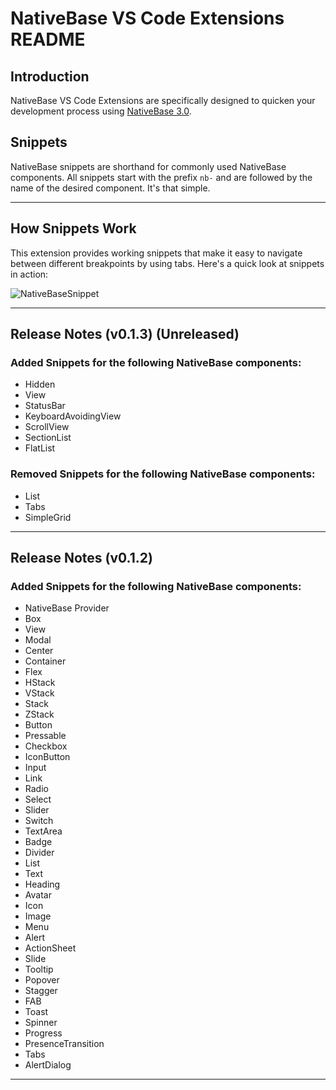 # NativeBase VS Code Extensions README

## Introduction

NativeBase VS Code Extensions are specifically designed to quicken your development process using [NativeBase 3.0](https://alpha.nativebase.io/?utm_source=RnD&utm_medium=Snippet_README&utm_campaign=NativeBase_3).

## Snippets

NativeBase snippets are shorthand for commonly used NativeBase components. All snippets start with the prefix `nb-` and are followed by the name of the desired component. It's that simple.

---

## How Snippets Work

This extension provides working snippets that make it easy to navigate between different breakpoints by using tabs. Here's a quick look at snippets in action:

![NativeBaseSnippet](./images/NativeBaseSnippet.gif)

---

## Release Notes (v0.1.3) (Unreleased)

### Added Snippets for the following NativeBase components:

- Hidden
- View
- StatusBar
- KeyboardAvoidingView
- ScrollView
- SectionList
- FlatList

### Removed Snippets for the following NativeBase components:

- List
- Tabs
- SimpleGrid

---

## Release Notes (v0.1.2)

### Added Snippets for the following NativeBase components:

- NativeBase Provider
- Box
- View
- Modal
- Center
- Container
- Flex
- HStack
- VStack
- Stack
- ZStack
- Button
- Pressable
- Checkbox
- IconButton
- Input
- Link
- Radio
- Select
- Slider
- Switch
- TextArea
- Badge
- Divider
- List
- Text
- Heading
- Avatar
- Icon
- Image
- Menu
- Alert
- ActionSheet
- Slide
- Tooltip
- Popover
- Stagger
- FAB
- Toast
- Spinner
- Progress
- PresenceTransition
- Tabs
- AlertDialog

---
